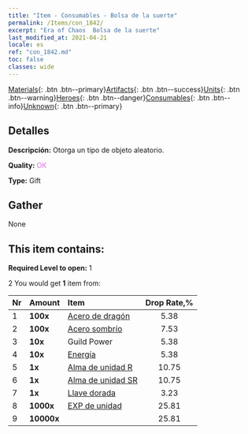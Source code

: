 ```yaml
---
title: "Item - Consumables - Bolsa de la suerte"
permalink: /Items/con_1842/
excerpt: "Era of Chaos  Bolsa de la suerte"
last_modified_at: 2021-04-21
locale: es
ref: "con_1842.md"
toc: false
classes: wide
---
```

 [Materials](/es/Items/){: .btn .btn--primary}[Artifacts](/es/Items/Artifacts/){: .btn .btn--success}[Units](/es/Items/Units/){: .btn .btn--warning}[Heroes](/es/Items/Heroes/){: .btn .btn--danger}[Consumables](/es/Items/Consumables/){: .btn .btn--info}[Unknown](/es/Items/Unknown/){: .btn .btn--primary}

## Detalles
 **Descripción:** Otorga un tipo de objeto aleatorio.

 **Quality:** <span style="color: #DA70D6">OK</span>

 **Type:** Gift

## Gather

  None

## This item contains:

 **Required Level to open:** 1

 2 You would get **1** item  from:

  | Nr | Amount |     Item    | Drop Rate,% |
  |:---|:-------|:------------|:---------:|
  | 1 |  **100x** | [Acero de dragón](/es/Items/con_880/) | 5.38 | 
  | 2 |  **100x** | [Acero sombrío](/es/Items/con_881/) | 7.53 | 
  | 3 |  **10x** | Guild Power | 5.38 | 
  | 4 |  **10x** | [Energía](/es/Items/con_900/) | 5.38 | 
  | 5 |  **1x** | [Alma de unidad R](/es/Items/con_533/) | 10.75 | 
  | 6 |  **1x** | [Alma de unidad SR](/es/Items/con_534/) | 10.75 | 
  | 7 |  **1x** | [Llave dorada](/es/Items/con_783/) | 3.23 | 
  | 8 |  **1000x** | [EXP de unidad](/es/Items/con_902/) | 25.81 | 
  | 9 |  **10000x** | <i class="fas fa-coins"/> | 25.81 | 
